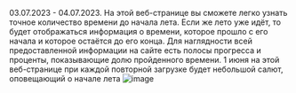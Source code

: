 03.07.2023 - 04.07.2023.  На этой веб-странице вы сможете легко узнать точное количество времени до начала лета. Если же лето уже идёт, то будет отображаться информация о времени, которое прошло с его начала и которое остаётся до его конца. Для наглядности всей предоставленной информации на сайте есть полосы прогресса и проценты, показывающие долю пройденного времени. 1 июня на этой веб-странице при каждой повторной загрузке будет небольшой салют, оповещающий о начале лета
![image](https://github.com/vIadimirp/summer_countdown/assets/118995973/ccd6d7e2-32f3-4b8b-8747-568738465dd4)
